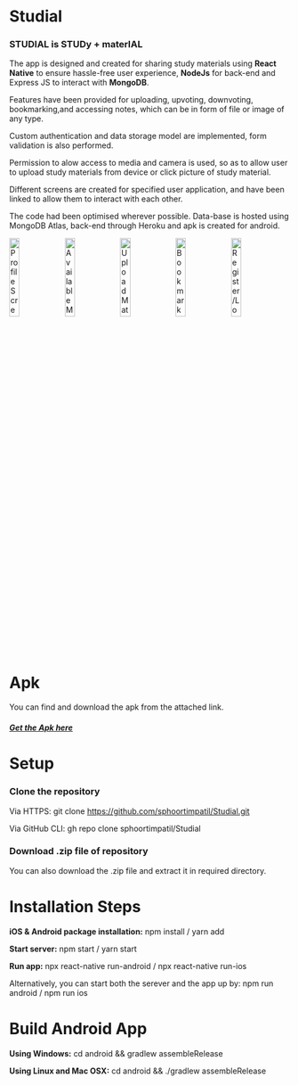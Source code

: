 # Studial

### STUDIAL is STUDy + materIAL

The app is designed and created for sharing study materials using **React Native** to ensure hassle-free user experience, **NodeJs** for back-end and
Express JS to interact with **MongoDB**.

Features have been provided for uploading, upvoting, downvoting, bookmarking,and accessing notes, which can be in form of file or image of any type.

Custom authentication and data storage model are implemented, form validation is also performed.

Permission to alow access to media and camera is used, so as to allow user to upload study materials from device or click picture of study material.

Different screens are created for specified user application, and have been linked to allow them to interact with each other.

The code had been optimised wherever possible. Data-base is hosted using MongoDB Atlas, back-end through Heroku and apk is created for android.

<p align="start">
  <img src="./Images/image1.jpeg" width="19%" title="Profile Screen">
  <img src="./Images/image2.jpeg"" width="19%" alt="Available Material Screen">
  <img src="./Images/image3.jpeg"" width="19%" alt="Upload Material Screen">
  <img src="./Images/image4.jpeg"" width="19%" alt="Bookmark Screen">
  <img src="./Images/image5.jpeg"" width="19%" alt="Register/Login Screen">
</p>

# Apk
You can find and download the apk from the attached link.
<h5>
  <a href="Apk">Get the Apk here</a>
</h5>

# Setup

### Clone the repository
Via HTTPS: git clone https://github.com/sphoortimpatil/Studial.git

Via GitHub CLI: gh repo clone sphoortimpatil/Studial

### Download .zip file of repository
You can also download the .zip file and extract it in required directory.

# Installation Steps

**iOS & Android package installation:** npm install / yarn add

**Start server:** npm start / yarn start

**Run app:** npx react-native run-android / npx react-native run-ios

Alternatively, you can start both the serever and the app up by: npm run android / npm run ios

# Build Android App

**Using Windows:** cd android && gradlew assembleRelease

**Using Linux and Mac OSX:** cd android && ./gradlew assembleRelease

